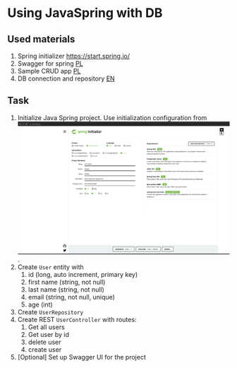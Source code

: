 # Using JavaSpring with DB

## Used materials

1. Spring initializer https://start.spring.io/
2. Swagger for spring [PL](https://www.youtube.com/watch?v=ywtFuXYFxo4&ab_channel=PrzemekBykowski)
3. Sample CRUD app [PL](https://www.youtube.com/watch?v=N5MCeV8Wjcs&ab_channel=Jaknauczy%C4%87si%C4%99programowania)
4. DB connection and repository [EN](https://www.youtube.com/watch?v=8SGI_XS5OPw&list=PLwvrYc43l1MzeA2bBYQhCWr2gvWLs9A7S&ab_channel=Amigoscode)

## Task
1. Initialize Java Spring project. Use initialization configuration from ![init](init.png).
2. Create `User` entity with
   1. id (long, auto increment, primary key)
   2. first name (string, not null)
   3. last name (string, not null)
   4. email (string, not null, unique)
   5. age (int)
3. Create `UserRepository`
4. Create REST `UserController` with routes:
   1. Get all users
   2. Get user by id
   3. delete user
   4. create user
5. [Optional] Set up Swagger UI for the project